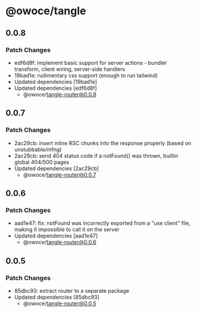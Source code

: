 # @owoce/tangle

## 0.0.8

### Patch Changes

- edf6d8f: implement basic support for server actions - bundler transform, client wiring, server-side handlers
- 19bad1e: rudimentary css support (enough to run tailwind)
- Updated dependencies [19bad1e]
- Updated dependencies [edf6d8f]
  - @owoce/tangle-router@0.0.8

## 0.0.7

### Patch Changes

- 2ac29cb: insert inline RSC chunks into the response properly (based on unstubbable/mfng)
- 2ac29cb: send 404 status code if a notFound() was thrown, builtin global 404/500 pages
- Updated dependencies [2ac29cb]
  - @owoce/tangle-router@0.0.7

## 0.0.6

### Patch Changes

- aad1e47: fix: notFound was incorrectly exported from a "use client" file, making it impossible to call it on the server
- Updated dependencies [aad1e47]
  - @owoce/tangle-router@0.0.6

## 0.0.5

### Patch Changes

- 85dbc93: extract router to a separate package
- Updated dependencies [85dbc93]
  - @owoce/tangle-router@0.0.5
